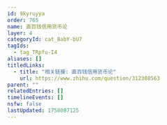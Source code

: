 ```yaml
---
id: 9kyruyya
order: 765
name: 直百钱信用货币论
layer: 4
categoryId: cat_8abY-bU7
tagIds:
  - tag_TRpfu-I4
aliases: []
titledLinks:
  - title: "相关链接: 直百钱信用货币论"
    url: https://www.zhihu.com/question/312308563
parent: ""
relatedEntries: []
timelineEvents: []
nsfw: false
lastUpdated: 1758087125
---
```


